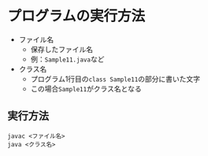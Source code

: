 # プログラムの実行方法

- ファイル名
  - 保存したファイル名
  - 例：`Sample11.java`など
- クラス名
  - プログラム1行目の`class Sample11`の部分に書いた文字
  - この場合`Sample11`がクラス名となる


## 実行方法

```
javac <ファイル名>
java <クラス名>
```
